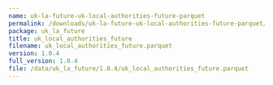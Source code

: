 ```yaml
---
name: uk-la-future-uk-local-authorities-future-parquet
permalink: /downloads/uk-la-future-uk-local-authorities-future-parquet/1_0_4
package: uk_la_future
title: uk_local_authorities_future
filename: uk_local_authorities_future.parquet
version: 1.0.4
full_version: 1.0.4
file: /data/uk_la_future/1.0.4/uk_local_authorities_future.parquet
---
```

